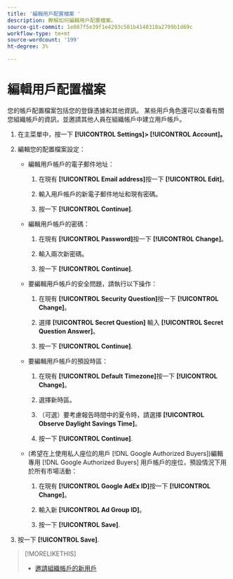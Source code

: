 ```yaml
---
title: '編輯用戶配置檔案 '
description: 瞭解如何編輯用戶配置檔案。
source-git-commit: 1e087f5e39f1e4293c501b4148318a2709b1d69c
workflow-type: tm+mt
source-wordcount: '199'
ht-degree: 3%

---
```


# 編輯用戶配置檔案

您的帳戶配置檔案包括您的登錄憑據和其他資訊。 某些用戶角色還可以查看有關您組織帳戶的資訊，並邀請其他人員在組織帳戶中建立用戶帳戶。

1. 在主菜單中，按一下 **[!UICONTROL Settings]> [!UICONTROL Account]。**

1. 編輯您的配置檔案設定：

   * 編輯用戶帳戶的電子郵件地址：

      1. 在現有 **[!UICONTROL Email address]**&#x200B;按一下 **[!UICONTROL Edit]**。

      1. 輸入用戶帳戶的新電子郵件地址和現有密碼。
      1. 按一下 **[!UICONTROL Continue]**.
   * 編輯用戶帳戶的密碼：

      1. 在現有 **[!UICONTROL Password]**&#x200B;按一下 **[!UICONTROL Change]**。

      1. 輸入兩次新密碼。

      1. 按一下 **[!UICONTROL Continue]**.
   * 要編輯用戶帳戶的安全問題，請執行以下操作：

      1. 在現有 **[!UICONTROL Security Question]**&#x200B;按一下 **[!UICONTROL Change]**。

      1. 選擇 **[!UICONTROL Secret Question]** 輸入 **[!UICONTROL Secret Question Answer]**。

      1. 按一下 **[!UICONTROL Continue]**.
   * 要編輯用戶帳戶的預設時區：

      1. 在現有 **[!UICONTROL Default Timezone]**&#x200B;按一下 **[!UICONTROL Change]**。

      1. 選擇新時區。

      1. （可選）要考慮報告時間中的夏令時，請選擇 **[!UICONTROL Observe Daylight Savings Time]**。

      1. 按一下 **[!UICONTROL Continue]**.
   * (希望在上使用私人座位的用戶 [!DNL Google Authorized Buyers])編輯專用 [!DNL Google Authorized Buyers] 用戶帳戶的座位，預設情況下用於所有市場活動：

      1. 在現有 **[!UICONTROL Google AdEx ID]**&#x200B;按一下 **[!UICONTROL Change]**。

      1. 輸入新 **[!UICONTROL Ad Group ID]**。

      1. 按一下 **[!UICONTROL Save]**.





1. 按一下 **[!UICONTROL Save]**.

>[!MORELIKETHIS]
>
>* [邀請組織帳戶的新用戶](user-invite.md)


<!-- >* [User Profile and Organization Account Settings](user-and-account-settings.md) -->
